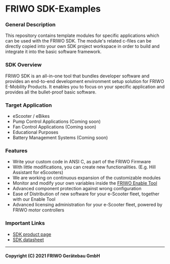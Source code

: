 # FRIWO SDK-Examples

### General Description 
This repository contains template modules for specific applications which can be used with the FRIWO SDK. The module's related c-files can be directly copied into your own SDK project workspace in order to build and integrate it into the basic software framework. 

### SDK Overview

FRIWO SDK is an all-in-one tool that bundles developer software and provides an end-to-end development environment setup solution for FRIWO E-Mobility Products. It enables you to focus on your specific application and provides all the bullet-proof basic software.

### Target Application
- eScooter / eBikes
- Pump Control Applications (Coming soon)
- Fan Control Applications (Coming soon)
- Educational Purposes
- Battery Management Systems (Coming soon)

### Features
- Write your custom code in ANSI C, as part of the FRIWO Firmware
- With little modifications, you can create new functionalities. (E.g. Hill Assistant for eScooters)
- We are working on continuous expansion of the customizable modules
- Monitor and modify your own variables inside the [FRIWO Enable Tool](https://friwo.link/gh/enable-tool)
- Advanced component protection against wrong configuration
- Ease of Distribution of new software for your e-Scooter fleet, together with our Enable Tool
- Advanced licensing administration for your e-Scooter fleet, powered by FRIWO motor controllers


### Important Links

- [SDK product page](https://friwo.link/gh/sdk)
- [SDK datasheet](https://www.friwo.com/wp-content/uploads/FRIWO_Flyer_SDK.pdf)

---

#### Copyright (C) 2021 FRIWO Gerätebau GmbH
